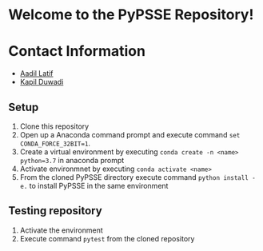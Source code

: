 ﻿# Welcome to the PyPSSE Repository!

# Contact Information
* [Aadil Latif](mailto:aadil.latif@nrel.gov)
* [Kapil Duwadi](mailto:kapil.duwadi@nrel.gov)

## Setup 

1. Clone this repository
2. Open up a Anaconda command prompt and execute command `set CONDA_FORCE_32BIT=1`.
3. Create a virtual environment by executing `conda create -n <name> python=3.7` in anaconda prompt
4. Activate environmnet by executing `conda activate <name>`
5. From the cloned PyPSSE directory execute command `python install -e.` to install PyPSSE in the same environment

## Testing repository
1. Activate the environment
2. Execute command `pytest` from the cloned repository

